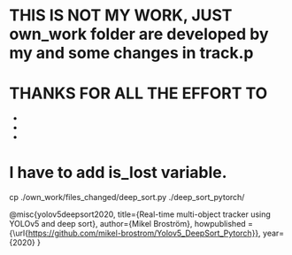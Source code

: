 
# THIS IS NOT MY WORK, JUST own_work folder are developed by my and some changes in track.p
# THANKS FOR ALL THE EFFORT TO 
* [](https://github.com/mikel-brostrom/Yolov5_DeepSort_Pytorch.git)
* [](https://github.com/ultralytics/yolov5)
* [](https://github.com/nwojke/deep_sort)

# I have to add is_lost variable.  
cp ./own_work/files_changed/deep_sort.py ./deep_sort_pytorch/  


@misc{yolov5deepsort2020,
    title={Real-time multi-object tracker using YOLOv5 and deep sort},
    author={Mikel Broström},
    howpublished = {\url{https://github.com/mikel-brostrom/Yolov5_DeepSort_Pytorch}},
    year={2020}
}

